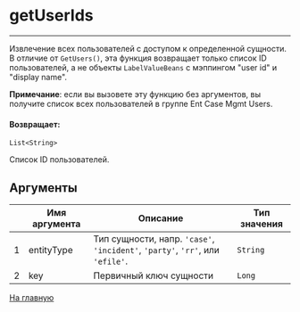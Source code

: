 # getUserIds

---

Извлечение всех пользователей с доступом к определенной сущности.
В отличие от `GetUsers()`, эта функция возвращает только список ID пользователей, а не объекты `LabelValueBeans` с мэппингом "user id" и "display name".

**Примечание**: если вы вызовете эту функцию без аргументов, вы получите список всех пользователей в группе Ent Case Mgmt Users.

#### Возвращает:

`List<String>`

Список ID пользователей.

## Аргументы

|  | Имя аргумента | Описание | Тип значения |
| --- | --- | --- | --- |
| 1 | entityType | Тип сущности, напр. `'case'`, `'incident'`, `'party'`, `'rr'`, или `'efile'`. | `String` |
| 2 | key | Первичный ключ сущности | `Long` |



[На главную](./ecmfunctions/)